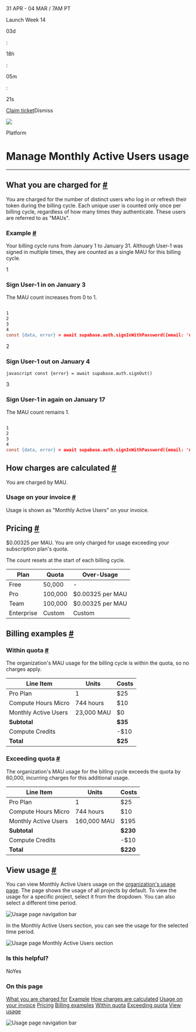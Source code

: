 31 APR - 04 MAR / 7AM PT

Launch Week 14

03d

:

18h

:

05m

:

21s

[Claim ticket](https://supabase.com/launch-week)Dismiss

![](https://supabase.com/docs/_next/image?url=%2Fdocs%2Fimg%2Flaunchweek%2F14%2Fpromo-banner-bg.png&w=3840&q=100&dpl=dpl_9WgBm3X43HXGqPuPh4vSvQgRaZyZ)

Platform

# Manage Monthly Active Users usage

* * *

## What you are charged for [\#](https://supabase.com/docs/guides/platform/manage-your-usage/monthly-active-users\#what-you-are-charged-for)

You are charged for the number of distinct users who log in or refresh their token during the billing cycle. Each unique user is counted only once per billing cycle, regardless of how many times they authenticate. These users are referred to as "MAUs".

### Example [\#](https://supabase.com/docs/guides/platform/manage-your-usage/monthly-active-users\#example)

Your billing cycle runs from January 1 to January 31. Although User-1 was signed in multiple times, they are counted as a single MAU for this billing cycle.

1

### Sign User-1 in on January 3

The MAU count increases from 0 to 1.

```flex

1
2
3
4
const {data, error} = await supabase.auth.signInWithPassword({email: 'user-1@email.com',password: 'example-password-1',})
```

2

### Sign User-1 out on January 4

`javascript const {error} = await supabase.auth.signOut() `

3

### Sign User-1 in again on January 17

The MAU count remains 1.

```flex

1
2
3
4
const {data, error} = await supabase.auth.signInWithPassword({email: 'user-1@email.com',password: 'example-password-1',})
```

## How charges are calculated [\#](https://supabase.com/docs/guides/platform/manage-your-usage/monthly-active-users\#how-charges-are-calculated)

You are charged by MAU.

### Usage on your invoice [\#](https://supabase.com/docs/guides/platform/manage-your-usage/monthly-active-users\#usage-on-your-invoice)

Usage is shown as "Monthly Active Users" on your invoice.

## Pricing [\#](https://supabase.com/docs/guides/platform/manage-your-usage/monthly-active-users\#pricing)

$0.00325 per MAU. You are only charged for usage exceeding your subscription plan's quota.

The count resets at the start of each billing cycle.

| Plan | Quota | Over-Usage |
| --- | --- | --- |
| Free | 50,000 | - |
| Pro | 100,000 | $0.00325 per MAU |
| Team | 100,000 | $0.00325 per MAU |
| Enterprise | Custom | Custom |

## Billing examples [\#](https://supabase.com/docs/guides/platform/manage-your-usage/monthly-active-users\#billing-examples)

### Within quota [\#](https://supabase.com/docs/guides/platform/manage-your-usage/monthly-active-users\#within-quota)

The organization's MAU usage for the billing cycle is within the quota, so no charges apply.

| Line Item | Units | Costs |
| --- | --- | --- |
| Pro Plan | 1 | $25 |
| Compute Hours Micro | 744 hours | $10 |
| Monthly Active Users | 23,000 MAU | $0 |
| **Subtotal** |  | **$35** |
| Compute Credits |  | -$10 |
| **Total** |  | **$25** |

### Exceeding quota [\#](https://supabase.com/docs/guides/platform/manage-your-usage/monthly-active-users\#exceeding-quota)

The organization's MAU usage for the billing cycle exceeds the quota by 60,000, incurring charges for this additional usage.

| Line Item | Units | Costs |
| --- | --- | --- |
| Pro Plan | 1 | $25 |
| Compute Hours Micro | 744 hours | $10 |
| Monthly Active Users | 160,000 MAU | $195 |
| **Subtotal** |  | **$230** |
| Compute Credits |  | -$10 |
| **Total** |  | **$220** |

## View usage [\#](https://supabase.com/docs/guides/platform/manage-your-usage/monthly-active-users\#view-usage)

You can view Monthly Active Users usage on the [organization's usage page](https://supabase.com/dashboard/org/_/usage). The page shows the usage of all projects by default. To view the usage for a specific project, select it from the dropdown. You can also select a different time period.

![Usage page navigation bar](https://supabase.com/docs/_next/image?url=%2Fdocs%2Fimg%2Fguides%2Fplatform%2Fusage-navbar--light.png&w=3840&q=75&dpl=dpl_9WgBm3X43HXGqPuPh4vSvQgRaZyZ)

In the Monthly Active Users section, you can see the usage for the selected time period.

![Usage page Monthly Active Users section](https://supabase.com/docs/_next/image?url=%2Fdocs%2Fimg%2Fguides%2Fplatform%2Fusage-mau--light.png&w=3840&q=75&dpl=dpl_9WgBm3X43HXGqPuPh4vSvQgRaZyZ)

### Is this helpful?

NoYes

### On this page

[What you are charged for](https://supabase.com/docs/guides/platform/manage-your-usage/monthly-active-users#what-you-are-charged-for) [Example](https://supabase.com/docs/guides/platform/manage-your-usage/monthly-active-users#example) [How charges are calculated](https://supabase.com/docs/guides/platform/manage-your-usage/monthly-active-users#how-charges-are-calculated) [Usage on your invoice](https://supabase.com/docs/guides/platform/manage-your-usage/monthly-active-users#usage-on-your-invoice) [Pricing](https://supabase.com/docs/guides/platform/manage-your-usage/monthly-active-users#pricing) [Billing examples](https://supabase.com/docs/guides/platform/manage-your-usage/monthly-active-users#billing-examples) [Within quota](https://supabase.com/docs/guides/platform/manage-your-usage/monthly-active-users#within-quota) [Exceeding quota](https://supabase.com/docs/guides/platform/manage-your-usage/monthly-active-users#exceeding-quota) [View usage](https://supabase.com/docs/guides/platform/manage-your-usage/monthly-active-users#view-usage)

![Usage page navigation bar](https://supabase.com/docs/_next/image?url=%2Fdocs%2Fimg%2Fguides%2Fplatform%2Fusage-navbar--light.png&w=3840&q=75&dpl=dpl_9WgBm3X43HXGqPuPh4vSvQgRaZyZ)